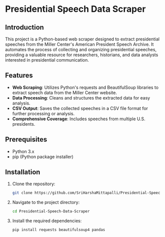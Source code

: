 # Presidential Speech Data Scraper

## Introduction

This project is a Python-based web scraper designed to extract presidential speeches from the Miller Center's American President Speech Archive. It automates the process of collecting and organizing presidential speeches, providing a valuable resource for researchers, historians, and data analysts interested in presidential communication.

## Features

- **Web Scraping**: Utilizes Python's requests and BeautifulSoup libraries to extract speech data from the Miller Center website.
- **Data Processing**: Cleans and structures the extracted data for easy analysis.
- **CSV Output**: Saves the collected speeches in a CSV file format for further processing or analysis.
- **Comprehensive Coverage**: Includes speeches from multiple U.S. presidents.

## Prerequisites

- Python 3.x
- pip (Python package installer)

## Installation

1. Clone the repository:
   ```bash
   git clone https://github.com/SriHarshaMittapalli/Presidential-Speech-Data-Scraper.git

2. Navigate to the project directory:
   ```bash
   cd Presidential-Speech-Data-Scraper

3. Install the required dependencies:
   ```bash
   pip install requests beautifulsoup4 pandas
